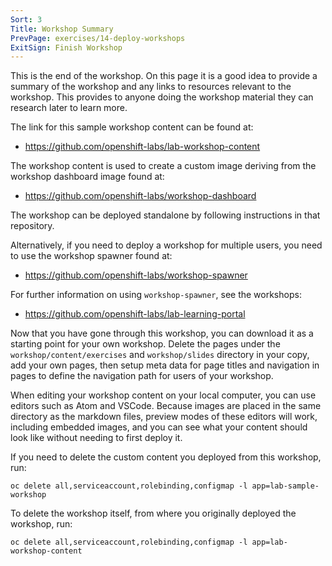 ```yaml
---
Sort: 3
Title: Workshop Summary
PrevPage: exercises/14-deploy-workshops
ExitSign: Finish Workshop
---
```


This is the end of the workshop. On this page it is a good idea to provide a summary of the workshop and any links to resources relevant to the workshop. This provides to anyone doing the workshop material they can research later to learn more.

The link for this sample workshop content can be found at:

* https://github.com/openshift-labs/lab-workshop-content

The workshop content is used to create a custom image deriving from the workshop dashboard image found at:

* https://github.com/openshift-labs/workshop-dashboard

The workshop can be deployed standalone by following instructions in that repository.

Alternatively, if you need to deploy a workshop for multiple users, you need to use the workshop spawner found at:

* https://github.com/openshift-labs/workshop-spawner

For further information on using `workshop-spawner`, see the workshops:

* https://github.com/openshift-labs/lab-learning-portal

Now that you have gone through this workshop, you can download it as a starting point for your own workshop. Delete the pages under the `workshop/content/exercises` and `workshop/slides` directory in your copy, add your own pages, then setup meta data for page titles and navigation in pages to define the navigation path for users of your workshop.

When editing your workshop content on your local computer, you can use editors such as Atom and VSCode. Because images are placed in the same directory as the markdown files, preview modes of these editors will work, including embedded images, and you can see what your content should look like without needing to first deploy it.

If you need to delete the custom content you deployed from this workshop, run:

```execute
oc delete all,serviceaccount,rolebinding,configmap -l app=lab-sample-workshop
```

To delete the workshop itself, from where you originally deployed the workshop, run:

```copy
oc delete all,serviceaccount,rolebinding,configmap -l app=lab-workshop-content
```
